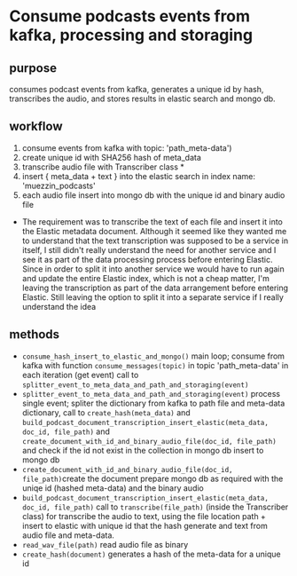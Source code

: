 # Consume podcasts events from kafka, processing and storaging

## purpose
consumes podcast events from kafka, generates a unique id by hash, transcribes the audio, and stores results in elastic search and mongo db.

## workflow
1. consume events from kafka with topic: 'path_meta-data')  
2. create unique id with SHA256 hash of meta_data 
3. transcribe audio file with Transcriber class *  
4. insert { meta_data + text } into the elastic search in index name: 'muezzin_podcasts'  
5. each audio file insert into mongo db with the unique id and binary audio file
* The requirement was to transcribe the text of each file and insert it into the Elastic metadata document. Although it seemed like they wanted me to understand that the text transcription was supposed to be a service in itself, I still didn't really understand the need for another service and I see it as part of the data processing process before entering Elastic. Since in order to split it into another service we would have to run again and update the entire Elastic index, which is not a cheap matter, I'm leaving the transcription as part of the data arrangement before entering Elastic.
Still leaving the option to split it into a separate service if I really understand the idea

## methods
- `consume_hash_insert_to_elastic_and_mongo()` main loop; consume from kafka with function `consume_messages(topic)` in topic 'path_meta-data' in each iteration (get event) call to `splitter_event_to_meta_data_and_path_and_storaging(event)` 
- `splitter_event_to_meta_data_and_path_and_storaging(event)`  process single event; spliter the dictionary from kafka to path file and meta-data dictionary, call to `create_hash(meta_data)` and `build_podcast_document_transcription_insert_elastic(meta_data, doc_id, file_path)` and `create_document_with_id_and_binary_audio_file(doc_id, file_path)` and check if the id not exist in the collection in mongo db insert to mongo db 
- `create_document_with_id_and_binary_audio_file(doc_id, file_path)`create the document prepare mongo db as required with the uniqe id (hashed meta-data) and the binary audio
- `build_podcast_document_transcription_insert_elastic(meta_data, doc_id, file_path)` call to `transcribe(file_path)` (inside the Transcriber class) for transcribe the audio to text, using the file location path + insert to elastic with unique id that the hash generate and text from audio file and meta-data.
- `read_wav_file(path)` read audio file as binary
- `create_hash(document)` generates a hash of the meta-data for a unique id




 

